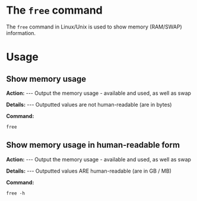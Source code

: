 # The `free` command

The `free` command in Linux/Unix is used to show memory (RAM/SWAP) information.

# Usage

## Show memory usage

**Action:**
--- Output the memory usage - available and used, as well as swap

**Details:**
--- Outputted values are not human-readable (are in bytes)

**Command:**
```
free
```

## Show memory usage in human-readable form

**Action:**
--- Output the memory usage - available and used, as well as swap

**Details:**
--- Outputted values ARE human-readable (are in GB / MB)

**Command:**
```
free -h
```
